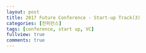 ```yaml
---
layout: post
title: 2017 Future Conference - Start-up Track(3) 
categories: [컨퍼런스]
tags: [conference, start up, VC]
fullview: true
comments: true
---
```

